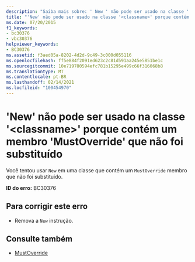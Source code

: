 ```yaml
---
description: "Saiba mais sobre: ' New ' não pode ser usado na classe ' <classname> ' porque ele contém um membro ' MustOverride ' que não foi substituído"
title: "'New' não pode ser usado na classe '<classname>' porque contém um membro 'MustOverride' que não foi substituído"
ms.date: 07/20/2015
f1_keywords:
- bc30376
- vbc30376
helpviewer_keywords:
- BC30376
ms.assetid: f3aed05a-8202-4d2d-9c49-3c000d055116
ms.openlocfilehash: ff5e884f2091ed623c2c81d591aa245e5851be1c
ms.sourcegitcommit: 10e719780594efc781b15295e499c66f316068b8
ms.translationtype: MT
ms.contentlocale: pt-BR
ms.lasthandoff: 02/14/2021
ms.locfileid: "100454970"
---
```

# <a name="new-cannot-be-used-on-class-classname-because-it-contains-a-mustoverride-member-that-has-not-been-overridden"></a>'New' não pode ser usado na classe '\<classname>' porque contém um membro 'MustOverride' que não foi substituído

Você tentou usar `New` em uma classe que contém um `MustOverride` membro que não foi substituído.  
  
 **ID do erro:** BC30376  
  
## <a name="to-correct-this-error"></a>Para corrigir este erro  
  
- Remova a `New` instrução.  
  
## <a name="see-also"></a>Consulte também

- [MustOverride](../language-reference/modifiers/mustoverride.md)
